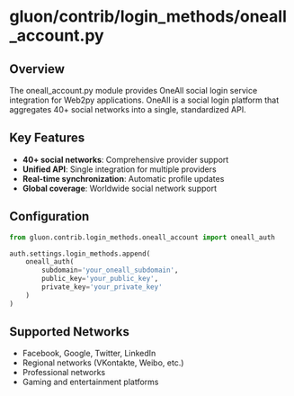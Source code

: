 # gluon/contrib/login_methods/oneall_account.py

## Overview

The oneall_account.py module provides OneAll social login service integration for Web2py applications. OneAll is a social login platform that aggregates 40+ social networks into a single, standardized API.

## Key Features

- **40+ social networks**: Comprehensive provider support
- **Unified API**: Single integration for multiple providers
- **Real-time synchronization**: Automatic profile updates
- **Global coverage**: Worldwide social network support

## Configuration

```python
from gluon.contrib.login_methods.oneall_account import oneall_auth

auth.settings.login_methods.append(
    oneall_auth(
        subdomain='your_oneall_subdomain',
        public_key='your_public_key',
        private_key='your_private_key'
    )
)
```

## Supported Networks

- Facebook, Google, Twitter, LinkedIn
- Regional networks (VKontakte, Weibo, etc.)
- Professional networks
- Gaming and entertainment platforms
